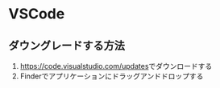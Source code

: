 # VSCode

## ダウングレードする方法

1. <https://code.visualstudio.com/updates>でダウンロードする
2. Finderでアプリケーションにドラッグアンドドロップする
